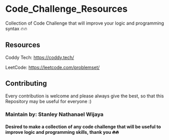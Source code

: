 # Code_Challenge_Resources
Collection of Code Challenge that will improve your logic and programming syntax 🔥🔥


## Resources

Coddy Tech: https://coddy.tech/

LeetCode: https://leetcode.com/problemset/

## Contributing

Every contribution is welcome and please always give the best, so that this Repository may be useful for everyone :)

### Maintain by: Stanley Nathanael Wijaya

#### Desired to make a collection of any code challenge that will be useful to improve logic and programming skills, thank you 🔥🔥
